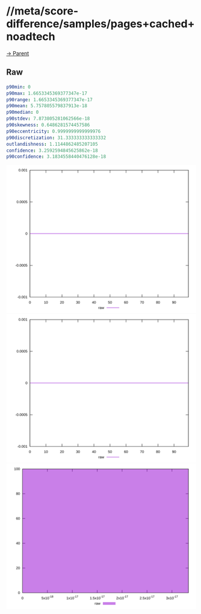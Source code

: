 
# //meta/score-difference/samples/pages+cached+noadtech

[→ Parent](../..)


## Raw


```yaml
p90min: 0
p90max: 1.6653345369377347e-17
p90range: 1.6653345369377347e-17
p90mean: 5.757805579837913e-18
p90median: 0
p90stdev: 7.873805281062566e-18
p90skewness: 0.6486281574457586
p90eccentricity: 0.9999999999999976
p90discretization: 31.333333333333332
outlandishness: 1.1144862485207105
confidence: 3.2592594845625862e-18
p90confidence: 3.1834558440476128e-18

```

![PLOT: raw-values](./raw/values.svg)![PLOT: raw-sorted](./raw/sorted.svg)![PLOT: raw-histogram](./raw/histogram.svg)